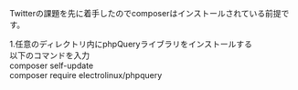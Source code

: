 
Twitterの課題を先に着手したのでcomposerはインストールされている前提です。<br>

1.任意のディレクトリ内にphpQueryライブラリをインストールする<br>
以下のコマンドを入力<br>
composer self-update<br>
composer require electrolinux/phpquery
